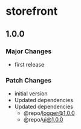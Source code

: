 # storefront

## 1.0.0

### Major Changes

- first release

### Patch Changes

- initial version
- Updated dependencies
- Updated dependencies
  - @repo/logger@1.0.0
  - @repo/ui@1.0.0
